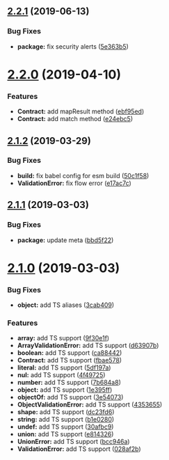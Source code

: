 ## [2.2.1](https://github.com/bigslycat/typed-contracts/compare/v2.2.0...v2.2.1) (2019-06-13)


### Bug Fixes

* **package:** fix security alerts ([5e363b5](https://github.com/bigslycat/typed-contracts/commit/5e363b5))

# [2.2.0](https://github.com/bigslycat/typed-contracts/compare/v2.1.2...v2.2.0) (2019-04-10)


### Features

* **Contract:** add mapResult method ([ebf95ed](https://github.com/bigslycat/typed-contracts/commit/ebf95ed))
* **Contract:** add match method ([e24ebc5](https://github.com/bigslycat/typed-contracts/commit/e24ebc5))

## [2.1.2](https://github.com/bigslycat/typed-contracts/compare/v2.1.1...v2.1.2) (2019-03-29)


### Bug Fixes

* **build:** fix babel config for esm build ([50c1f58](https://github.com/bigslycat/typed-contracts/commit/50c1f58))
* **ValidationError:** fix flow error ([e17ac7c](https://github.com/bigslycat/typed-contracts/commit/e17ac7c))

## [2.1.1](https://github.com/bigslycat/typed-contracts/compare/v2.1.0...v2.1.1) (2019-03-03)


### Bug Fixes

* **package:** update meta ([bbd5f22](https://github.com/bigslycat/typed-contracts/commit/bbd5f22))

# [2.1.0](https://github.com/bigslycat/typed-contracts/compare/v2.0.2...v2.1.0) (2019-03-03)


### Bug Fixes

* **object:** add TS aliases ([3cab409](https://github.com/bigslycat/typed-contracts/commit/3cab409))


### Features

* **array:** add TS support ([9f30e1f](https://github.com/bigslycat/typed-contracts/commit/9f30e1f))
* **ArrayValidationError:** add TS support ([d63907b](https://github.com/bigslycat/typed-contracts/commit/d63907b))
* **boolean:** add TS support ([ca88442](https://github.com/bigslycat/typed-contracts/commit/ca88442))
* **Contract:** add TS support ([fbae578](https://github.com/bigslycat/typed-contracts/commit/fbae578))
* **literal:** add TS support ([5df197a](https://github.com/bigslycat/typed-contracts/commit/5df197a))
* **nul:** add TS support ([4f49725](https://github.com/bigslycat/typed-contracts/commit/4f49725))
* **number:** add TS support ([7b684a8](https://github.com/bigslycat/typed-contracts/commit/7b684a8))
* **object:** add TS support ([1e395ff](https://github.com/bigslycat/typed-contracts/commit/1e395ff))
* **objectOf:** add TS support ([3e54073](https://github.com/bigslycat/typed-contracts/commit/3e54073))
* **ObjectValidationError:** add TS support ([4353655](https://github.com/bigslycat/typed-contracts/commit/4353655))
* **shape:** add TS support ([dc23fd6](https://github.com/bigslycat/typed-contracts/commit/dc23fd6))
* **string:** add TS support ([b1e0280](https://github.com/bigslycat/typed-contracts/commit/b1e0280))
* **undef:** add TS support ([30afbc9](https://github.com/bigslycat/typed-contracts/commit/30afbc9))
* **union:** add TS support ([e814326](https://github.com/bigslycat/typed-contracts/commit/e814326))
* **UnionError:** add TS support ([bcc946a](https://github.com/bigslycat/typed-contracts/commit/bcc946a))
* **ValidationError:** add TS support ([028af2b](https://github.com/bigslycat/typed-contracts/commit/028af2b))
